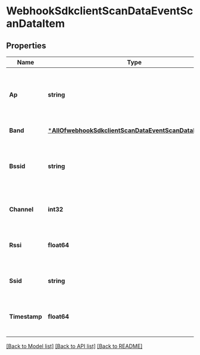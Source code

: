 # WebhookSdkclientScanDataEventScanDataItem

## Properties
Name | Type | Description | Notes
------------ | ------------- | ------------- | -------------
**Ap** | **string** | mac address of the AP associated with the BSSID scanned | [default to null]
**Band** | [***AllOfwebhookSdkclientScanDataEventScanDataItemBand**](AllOfwebhookSdkclientScanDataEventScanDataItemBand.md) |  | [default to null]
**Bssid** | **string** | BSSID found during client’s background scan for wifi | [default to null]
**Channel** | **int32** | channel of the band found in the scan | [default to null]
**Rssi** | **float64** | client’s RSSI relative to the BSSID scanned | [default to null]
**Ssid** | **string** | ESSID containing the BSSID scanned | [default to null]
**Timestamp** | **float64** | time the scan of the particular BSSID occurred | [default to null]

[[Back to Model list]](../README.md#documentation-for-models) [[Back to API list]](../README.md#documentation-for-api-endpoints) [[Back to README]](../README.md)

